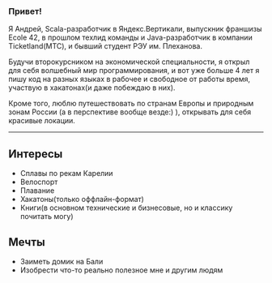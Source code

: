 ### Привет!

Я Андрей, Scala-разработчик в Яндекс.Вертикали, выпускник франшизы Ecole 42, в прошлом техлид команды и Java-разработчик в компании Ticketland(МТС), и бывший студент РЭУ им. Плеханова.

Будучи второкурсником на экономической специальности, я открыл для себя волшебный мир программирования, и вот уже больше 4 лет я пишу код на разных языках в рабочее и свободное от работы время, участвую в хакатонах(и даже побеждаю в них).

Кроме того, люблю путешествовать по странам Европы и природным зонам России (а в перспективе вообще везде:) ), открывать для себя красивые локации.

---

## Интересы

- Сплавы по рекам Карелии
- Велоспорт
- Плавание
- Хакатоны(только оффлайн-формат)
- Книги(в основном технические и бизнесовые, но и классику почитать могу)

## Мечты

- Заиметь домик на Бали
- Изобрести что-то реально полезное мне и другим людям
